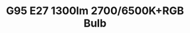---
date_added: 2021-04-01
model: 33944
vendor: AwoX
title: G95 E27 1300lm 2700/6500K+RGB Bulb
category: bulb
type: bulb
supports: brightness, colortemp, color
zigbeemodel: ['TLSR82xx']
compatible: [z2m,zha]
z2m: 33943/33944/33946
mlink: 
link: https://www.castorama.pl/zarowka-led-awox-g95-e27-1300-lm-2700-6500-k-id-1134885.html
link2: 
link3: 
EAN: 
  - 9002759339449
---
